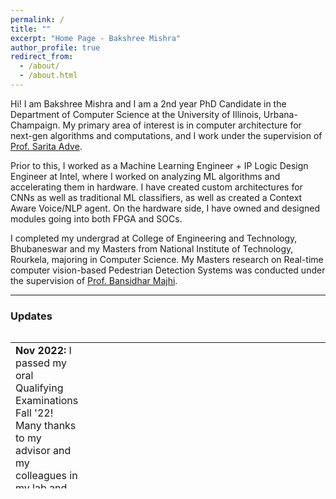 ```yaml
---
permalink: /
title: ""
excerpt: "Home Page - Bakshree Mishra"
author_profile: true
redirect_from: 
  - /about/
  - /about.html
---
```


Hi! I am Bakshree Mishra and I am a 2nd year PhD Candidate in the Department of Computer Science at the University of Illinois, Urbana-Champaign. My primary area of interest is in computer architecture for next-gen algorithms and computations, and I work under the supervision of [Prof. Sarita Adve](https://sadve.cs.illinois.edu).

Prior to this, I worked as a Machine Learning Engineer + IP Logic Design Engineer at Intel, where I worked on analyzing ML algorithms and accelerating them in hardware. I have created custom architectures for CNNs as well as traditional ML classifiers, as well as created a Context Aware Voice/NLP agent. On the hardware side, I have owned and designed modules going into both FPGA and SOCs.

I completed my undergrad at College of Engineering and Technology, Bhubaneswar and my Masters from National Institute of Technology, Rourkela, majoring in Computer Science. My Masters research on Real-time computer vision-based Pedestrian Detection Systems was conducted under the supervision of [Prof. Bansidhar Majhi](https://www.nitrkl.ac.in/FProfile.aspx?bmajhi). 


---

### **Updates**

<style>
table, tr, td {
    border: none;
}
</style>
<div style="height:250px;overflow:auto;border:0px;border-collapse: collapse;" >
<table  border="none" style="border:0px;border-collapse: collapse;" rules="none" >
<colgroup>
       <col span="1" style="width: 12%;">
       <col span="1" style="width: 88%;">
</colgroup>
<tr><td><b> Nov 2022:</b> I passed my oral Qualifying Examinations Fall '22! Many thanks to my advisor and my colleagues in my lab and research group for their guidance and support! </td> </tr>
<tr><td><b> Sep 2022:</b> </td> <td> I was listed among <b><a href="https://citl.illinois.edu/citl-101/measurement-evaluation/teaching-evaluation/teaching-evaluations-(ices)/teachers-ranked-as-excellent">Teachers Ranked as Excellent</a><b> for my stint as a TA for <a href="https://courses.engr.illinois.edu/cs225/sp2022/">CS225 (Introduction to Data Structures and Algorithms with C++)</a>. Thank you! </a> </td> </tr>
<tr><td><b> Jun 2022:</b> </td> <td> Our patent application on "Graph Reordering and Tiling Techniques", filed along with my amazing colleagues+co-inventors at Intel, Bangalore, got published! <a href= "https://patentimages.storage.googleapis.com/13/89/39/fbc97fe1da0e6d/US20220156322A1.pdf">[Pub. No. US202/015632A1]</a> </td> </tr>
<tr><td><b> May 2022:</b> </td> <td> Attended the <a href="https://adacenter.org">ADA Symposium 2022</a> at University of Michigan, Ann Arbor. </td> </tr>
<tr><td><b> Apr 2022:</b> </td> <td> Attended the <a href="https://cra.org/cra-wp/grad-cohort-for-women/">Grad Cohort - Women</a> workshop organized by <a href="https://cra.org">Computing Research Association</a>, where I got to interact with peers and leaders in Computer Science Research. </td> </tr>
<tr><td><b> Aug 2021:</b> </td> <td> August 4th was my last day at Intel, Bangalore. Thank you for a great learning experience! Also excited to share that I will be joining the University of Illinois, Urbana Champaign later this month to pursue a PhD in Computer Science! </td> </tr>
<tr><td><b> Jun 2021:</b> </td> <td> Filed two patents applications with co-inventors at Intel! Pub.Nos.: <a href="https://scholar.google.com/citations?view_op=view_citation&hl=en&user=OcKLnRUAAAAJ&authuser=1&citation_for_view=OcKLnRUAAAAJ:hMsQuOkrut0C">US2021/0319022A1</a> and <a href="https://scholar.google.com/citations?view_op=view_citation&hl=en&user=OcKLnRUAAAAJ&authuser=1&citation_for_view=OcKLnRUAAAAJ:ILKRHgRFtOwC">US2021/031832A1</a> </td> </tr>
<tr><td><b> Apr 2021:</b> </td> <td> Presented poster and paper at Intel HSPE Techbuzz '21 (Intel-internal conference), and won best paper in track! Thank you! </td> </tr>
<tr><td><b> Jan 2021:</b> </td> <td> Was awarded Prolific Innovator Award (Intel Division Recognition Award) at Intel HSPE TechBuzz Q1 '21. Thank you! </td> </tr>
<tr><td><b> Dec 2020:</b> </td> <td> Named as <a href="https://www.linkedin.com/posts/bakshree_weareintel-intelinvolved-intelindia-activity-6746644955068014592-SBcf/">one of the Top 50</a> Intel India employee volunteers of 2019! Thank you! </td> </tr>
<tr><td><b> Dec 2019:</b> </td> <td> Received Intel Departmental Recognition Award for category Spirit of HSPE! Thank you! </td> </tr>
<tr><td><b> Nov 2019:</b> </td> <td> Paper on our work on hardware acceleration of ML and CV algorithms got accepted at EAI Endorsed Transactions on Cloud Systems! <a href="https://eudl.eu/pdf/10.4108/eai.5-11-2019.162597">[Paper]</a> </td> </tr>
<tr><td> <b> Sep 2019:</b> </td> <td> Presented our paper on "Edge Acceleration of Computer Vision and Deep Learning Algorithms on the Edge using OpenCL" at <a href="https://enotice.vtools.ieee.org/public/46772">IEEE WinTechCon 2019</a>, Bangalore! Talk slides can be found <a href="https://bakshree.github.io/files/talk_ieeewintechcon2019.pdf">here</a>. </td> </tr>
<tr><td><b> Jun 2019:</b> </td> <td> Received Intel Departmental Recognition Award for my contributions to setting up demos at Customer Experience Center at Intel Bangalore. Thank you! </td> </tr>
<tr><td><b> May 2019:</b> </td> <td> Presented live demonstration of our work on custom accelerators for machine learning algorithms at Intel DTTC 2019 at Portland, OR!</td> </tr>
<tr><td><b> Apr 2019:</b> </td> <td> Two papers and a live demo were selected for Intel Design & Test Technology Conference (DTTC) 2019. I will be traveling to Portland, Oregon, to present our demo! </td></tr> 
<tr><td><b> Jun 2017:</b></td> <td> Won 2nd runners' up in Intel India WIN Hackathon on Inclusion Day with our solution to help the visually challenged: <b>N</b>AINA - <b>A</b>larm <b>I</b>dentification and <b>N</b>avigation <b>A</b>id. Thank you! </td> </tr>
<tr><td><b> Jun 2017:</b></td> <td> Joined Intel as Machine Learning Engineer.</td> </tr>
<tr><td><b> May 2017:</b></td> <td> End of internship at Intel and culmination of my Master's study at NIT Rourkela. My thesis was titled <a href="http://ethesis.nitrkl.ac.in/9071/">"Real-Time Pedestrian Detection System Using OpenCL-Based FPGA Acceleration"</a>. </td> </tr>
<tr><td><b> May 2016:</b></td> <td> Moved to Bangalore and joined Intel as Graduate Technical Intern to conduct research on hardware exploration of compute intensive algorithms</td></tr> 
<tr><td><b> Jul 2015:</b></td> <td> Joined NIT Rourkela for Master's studies, advised by Prof. Bansidhar Majhi</td></tr> 
</table>